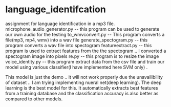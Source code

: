 # language_identifcation
assignment for language identification in a mp3 file.
microphone_audio_generator.py -- this  program can be used to generate our own audio for the testing
to_wmvconvert.py -- This program converts a file(mp3, mp4, wmv) into a wav file
generate_spectogram.py -- this program converts a wav file into spectogram
featureextract.py -- this program is used to extract features from the  the spectogram .. I converted a spectogram image into pixels 
re.py -- this program is to resize the image
voice_identity.py -- this program extract data from the csv file and train our model using various classifier(I have implemented here SVM only) . 

This model is just the demo .. it will not work properly due the unavailibility of dataset .. I am trying implementing nueral net(deep learning).
The deep learning is the best model for this.
It automatically extracts best features from a training database and the classification accuracy is also better
as compared to other models.
